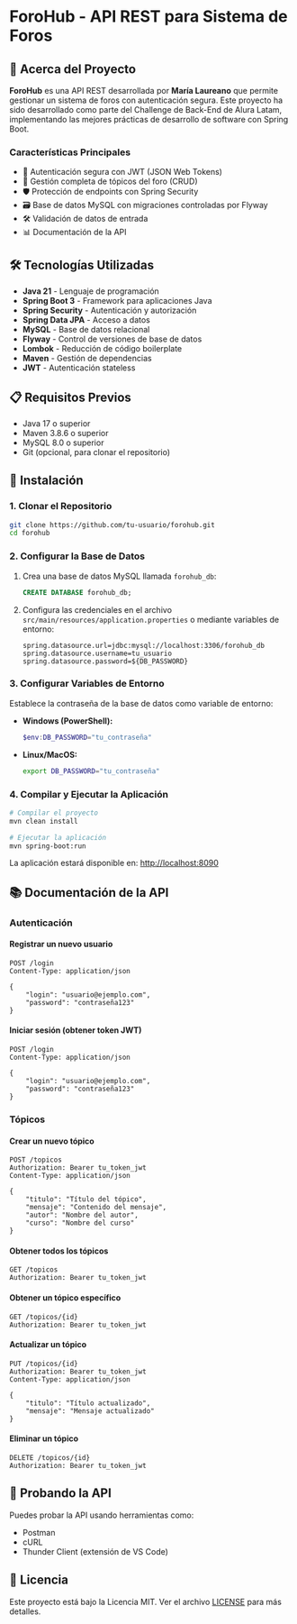 # ForoHub - API REST para Sistema de Foros

## 🚀 Acerca del Proyecto

**ForoHub** es una API REST desarrollada por **María Laureano** que permite gestionar un sistema de foros con autenticación segura. Este proyecto ha sido desarrollado como parte del Challenge de Back-End de Alura Latam, implementando las mejores prácticas de desarrollo de software con Spring Boot.

### Características Principales

- 🔐 Autenticación segura con JWT (JSON Web Tokens)
- 📝 Gestión completa de tópicos del foro (CRUD)
- 🛡️ Protección de endpoints con Spring Security
- 🗃️ Base de datos MySQL con migraciones controladas por Flyway
- 🛠️ Validación de datos de entrada
- 📊 Documentación de la API

## 🛠️ Tecnologías Utilizadas

- **Java 21** - Lenguaje de programación
- **Spring Boot 3** - Framework para aplicaciones Java
- **Spring Security** - Autenticación y autorización
- **Spring Data JPA** - Acceso a datos
- **MySQL** - Base de datos relacional
- **Flyway** - Control de versiones de base de datos
- **Lombok** - Reducción de código boilerplate
- **Maven** - Gestión de dependencias
- **JWT** - Autenticación stateless

## 📋 Requisitos Previos

- Java 17 o superior
- Maven 3.8.6 o superior
- MySQL 8.0 o superior
- Git (opcional, para clonar el repositorio)

## 🚀 Instalación

### 1. Clonar el Repositorio

```bash
git clone https://github.com/tu-usuario/forohub.git
cd forohub
```

### 2. Configurar la Base de Datos

1. Crea una base de datos MySQL llamada `forohub_db`:
   ```sql
   CREATE DATABASE forohub_db;
   ```

2. Configura las credenciales en el archivo `src/main/resources/application.properties` o mediante variables de entorno:
   ```properties
   spring.datasource.url=jdbc:mysql://localhost:3306/forohub_db
   spring.datasource.username=tu_usuario
   spring.datasource.password=${DB_PASSWORD}
   ```

### 3. Configurar Variables de Entorno

Establece la contraseña de la base de datos como variable de entorno:

- **Windows (PowerShell):**
  ```powershell
  $env:DB_PASSWORD="tu_contraseña"
  ```

- **Linux/MacOS:**
  ```bash
  export DB_PASSWORD="tu_contraseña"
  ```

### 4. Compilar y Ejecutar la Aplicación

```bash
# Compilar el proyecto
mvn clean install

# Ejecutar la aplicación
mvn spring-boot:run
```

La aplicación estará disponible en: [http://localhost:8090](http://localhost:8090)

## 📚 Documentación de la API

### Autenticación

#### Registrar un nuevo usuario
```http
POST /login
Content-Type: application/json

{
    "login": "usuario@ejemplo.com",
    "password": "contraseña123"
}
```

#### Iniciar sesión (obtener token JWT)
```http
POST /login
Content-Type: application/json

{
    "login": "usuario@ejemplo.com",
    "password": "contraseña123"
}
```

### Tópicos

#### Crear un nuevo tópico
```http
POST /topicos
Authorization: Bearer tu_token_jwt
Content-Type: application/json

{
    "titulo": "Título del tópico",
    "mensaje": "Contenido del mensaje",
    "autor": "Nombre del autor",
    "curso": "Nombre del curso"
}
```

#### Obtener todos los tópicos
```http
GET /topicos
Authorization: Bearer tu_token_jwt
```

#### Obtener un tópico específico
```http
GET /topicos/{id}
Authorization: Bearer tu_token_jwt
```

#### Actualizar un tópico
```http
PUT /topicos/{id}
Authorization: Bearer tu_token_jwt
Content-Type: application/json

{
    "titulo": "Título actualizado",
    "mensaje": "Mensaje actualizado"
}
```

#### Eliminar un tópico
```http
DELETE /topicos/{id}
Authorization: Bearer tu_token_jwt
```

## 🧪 Probando la API

Puedes probar la API usando herramientas como:
- Postman
- cURL
- Thunder Client (extensión de VS Code)

## 📝 Licencia

Este proyecto está bajo la Licencia MIT. Ver el archivo [LICENSE](LICENSE) para más detalles.
